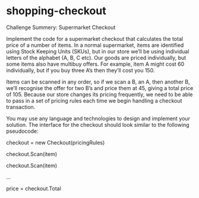 
# shopping-checkout
Challenge Summery:
Supermarket Checkout

Implement the code for a supermarket checkout that calculates the total price of a number of items. In a normal supermarket, items are identified using Stock Keeping Units (SKUs), but in our store we’ll be using individual letters of the alphabet (A, B, C etc). Our goods are priced individually, but some items also have multibuy offers. For example, item A might cost 60 individually, but if you buy three A’s then they’ll cost you 150.

Items can be scanned in any order, so if we scan a B, an A, then another B, we’ll recognise the offer for two B’s and price them at 45, giving a total price of 105. Because our store changes its pricing frequently, we need to be able to pass in a set of pricing rules each time we begin handling a checkout transaction.

You may use any language and technologies to design and implement your solution. The interface for the checkout should look similar to the following pseudocode:

checkout = new Checkout(pricingRules)

checkout.Scan(item)

checkout.Scan(item)

...

price = checkout.Total
